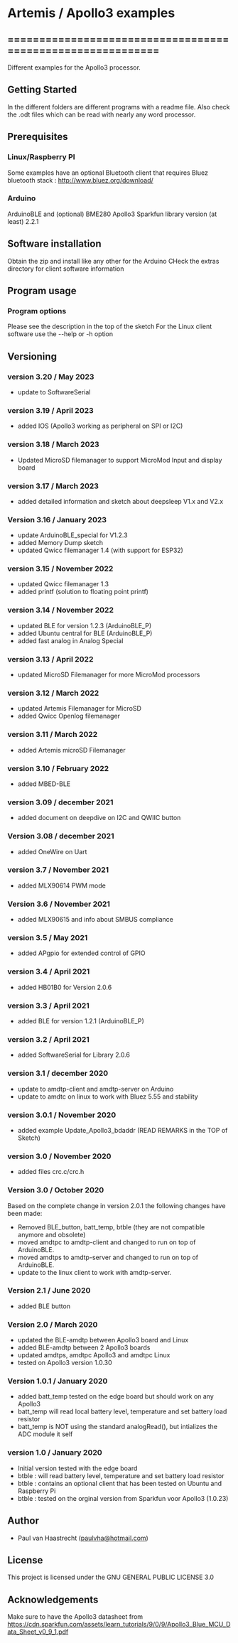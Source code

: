 # Artemis / Apollo3 examples

## ===========================================================

Different examples for the Apollo3 processor.

## Getting Started
In the different folders are different programs with a readme file.
Also check the .odt files which can be read with nearly any word processor.

## Prerequisites
### Linux/Raspberry PI
Some examples have an optional Bluetooth client that requires
Bluez bluetooth stack : http://www.bluez.org/download/

### Arduino
ArduinoBLE and (optional) BME280
Apollo3 Sparkfun library version (at least) 2.2.1

## Software installation
Obtain the zip and install like any other for the Arduino
CHeck the extras directory for client software information

## Program usage
### Program options
Please see the description in the top of the sketch
For the Linux client software use the --help or -h option

## Versioning

### version 3.20 / May 2023
 * update to SoftwareSerial

### version 3.19 / April 2023
 * added IOS (Apollo3 working as peripheral on SPI or I2C)

### version 3.18 / March 2023
 * Updated MicroSD filemanager to support MicroMod Input and display board

### version 3.17 / March 2023
 * added detailed information and sketch about deepsleep V1.x and V2.x

### Version 3.16 / January 2023
 * update ArduinoBLE_special for V1.2.3
 * added Memory Dump sketch
 * updated Qwicc filemanager 1.4 (with support for ESP32)

### version 3.15 / November 2022
 * updated Qwicc filemanager 1.3
 * added printf (solution to floating point printf)

### version 3.14 / November 2022
 * updated BLE for version 1.2.3 (ArduinoBLE_P)
 * added Ubuntu central for BLE  (ArduinoBLE_P)
 * added fast analog in Analog Special

### version 3.13 / April 2022
 * updated MicroSD Filemanager for more MicroMod processors

### version 3.12 / March 2022
 * updated Artemis Filemanager for MicroSD
 * added Qwicc Openlog filemanager

### version 3.11 / March 2022
 * added Artemis microSD Filemanager

### version 3.10 / February 2022
 * added MBED-BLE

### version 3.09 / december 2021
 * added document on deepdive on I2C and QWIIC button

### Version 3.08 / december 2021
 * added OneWire on Uart

### version 3.7 / November 2021
 * added MLX90614 PWM mode

### Version 3.6 / November 2021
 * added MLX90615 and info about SMBUS compliance

### version 3.5 / May 2021
 * added APgpio for extended control of GPIO

### version 3.4 / April 2021
 * added HB01B0 for Version 2.0.6

### version 3.3 / April 2021
 * added BLE for version 1.2.1 (ArduinoBLE_P)

### version 3.2 / April 2021
 * added SoftwareSerial for Library 2.0.6

### version 3.1 / december 2020
 * update to amdtp-client and amdtp-server on Arduino
 * update to amdtc on linux to work with Bluez 5.55 and stability

### version 3.0.1 / November 2020
 * added example Update_Apollo3_bdaddr (READ REMARKS in the TOP of Sketch)

### version 3.0 / November 2020
 * added files crc.c/crc.h

### Version 3.0 / October 2020
   Based on the complete change in version 2.0.1 the following changes have been made:
 * Removed BLE_button, batt_temp, btble (they are not compatible anymore and obsolete)
 * moved amdtpc to amdtp-client and changed to run on top of ArduinoBLE.
 * moved amdtps to amdtp-server and changed to run on top of ArduinoBLE.
 * update to the linux client to work with amdtp-server.

### Version 2.1 / June 2020
 * added BLE button

### Version 2.0 / March 2020
 * updated the BLE-amdtp between Apollo3 board and Linux
 * added BLE-amdtp between 2 Apollo3 boards
 * updated amdtps, amdtpc Apollo3 and amdtpc Linux
 * tested on Apollo3 version 1.0.30

### Version 1.0.1 / January 2020
 * added batt_temp tested on the edge board but should work on any Apollo3
 * batt_temp will read local battery level, temperature and set battery load resistor
 * batt_temp is NOT using the standard analogRead(), but intializes the ADC module it self

### version 1.0 / January 2020
 * Initial version tested with the edge board
 * btble : will read battery level, temperature and set battery load resistor
 * btble : contains an optional client that has been tested on Ubuntu and Raspberry Pi
 * btble : tested on the orginal version from Sparkfun voor Apollo3 (1.0.23)

## Author
 * Paul van Haastrecht (paulvha@hotmail.com)

## License
This project is licensed under the GNU GENERAL PUBLIC LICENSE 3.0

## Acknowledgements
Make sure to have the Apollo3 datasheet from https://cdn.sparkfun.com/assets/learn_tutorials/9/0/9/Apollo3_Blue_MCU_Data_Sheet_v0_9_1.pdf
